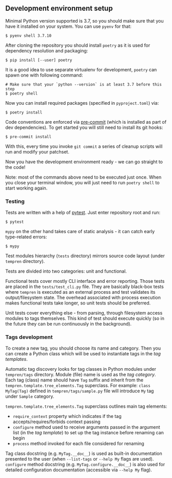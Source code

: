 ## Development environment setup
Minimal Python version supported is 3.7, so you should make sure that you have it installed on your system.
You can use `pyenv` for that:
```console
$ pyenv shell 3.7.10
```

After cloning the repository you should install `poetry` as it is used for dependency resolution and packaging:
```console
$ pip install [--user] poetry
```

It is a good idea to use separate virtualenv for development, `poetry` can spawn one with following command:
```console
# Make sure that your `python --version` is at least 3.7 before this step
$ poetry shell
```

Now you can install required packages (specified in `pyproject.toml`) via:
```console
$ poetry install
```

Code conventions are enforced via [pre-commit](https://pre-commit.com/) (which is installed as part of dev dependencies).
To get started you will still need to install its git hooks:
```console
$ pre-commit install
```
With this, every time you invoke `git commit` a series of cleanup scripts will run and modify your patchset.

Now you have the development environment ready - we can go straight to the code!

Note: most of the commands above need to be executed just once.
When you close your terminal window, you will just need to run `poetry shell` to start working again.

### Testing
Tests are written with a help of [pytest](https://docs.pytest.org/en/latest/). Just enter repository root and run:
```console
$ pytest
```

`mypy` on the other hand takes care of static analysis - it can catch early type-related errors:
```console
$ mypy
```

Test modules hierarchy (`tests` directory) mirrors source code layout (under `tempren` directory).

Tests are divided into two categories: unit and functional.

Functional tests cover mostly CLI interface and error reporting. Those tests are placed in the `tests/test_cli.py` file.
They are basically black-box tests where `tempren` is executed as an external process and test validates its output/filesystem state.
The overhead associated with process execution makes functional tests take longer, so unit tests should be preferred.

Unit tests cover everything else - from parsing, through filesystem access modules to tags themselves.
This kind of test should execute quickly (so in the future they can be run continuously in the background).


### Tags development
To create a new tag, you should choose its name and category.
Then you can create a Python class which will be used to instantiate tags in the _tag templates_.

Automatic tag discovery looks for tag classes in Python modules under `tempren/tags` directory.
Module (file) name is used as the _tag category_.
Each tag (class) name should have `Tag` suffix and inherit from the `tempren.template.tree_elements.Tag` superclass.
For example: `class MyTag(Tag)` defined in `tempren/tags/sample.py` file will introduce `My` tag under `Sample` category.

`tempren.template.tree_elements.Tag` superclass outlines main tag elements:
- `require_context` property which indicates if the tag accepts/requires/forbids context passing
- `configure` method used to receive arguments passed in the argument list (in the _tag template_) to set up the tag instance before renaming can begin
- `process` method invoked for each file considered for renaming

Tag class docstring (e.g. `MyTag.__doc__`) is used as built-in documentation presented to the user (when `--list-tags` or `--help My` flags are used).
`configure` method docstring (e.g. `MyTag.configure.__doc__`) is also used for detailed configuration documentation (accessible via `--help My` flag).
